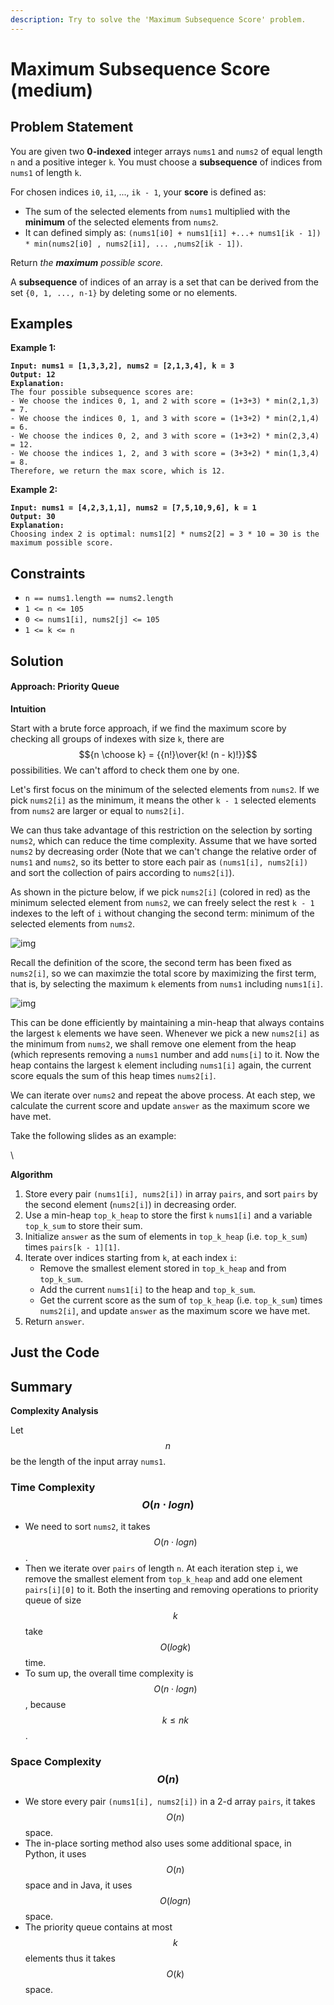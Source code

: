 ```yaml
---
description: Try to solve the 'Maximum Subsequence Score' problem.
---
```


# Maximum Subsequence Score (medium)

## Problem Statement

You are given two **0-indexed** integer arrays `nums1` and `nums2` of equal length `n` and a positive integer `k`. You must choose a **subsequence** of indices from `nums1` of length `k`.

For chosen indices `i0`, `i1`, ..., `ik - 1`, your **score** is defined as:

* The sum of the selected elements from `nums1` multiplied with the **minimum** of the selected elements from `nums2`.
* It can defined simply as: `(nums1[i0] + nums1[i1] +...+ nums1[ik - 1]) * min(nums2[i0] , nums2[i1], ... ,nums2[ik - 1])`.

Return _the **maximum** possible score._

A **subsequence** of indices of an array is a set that can be derived from the set `{0, 1, ..., n-1}` by deleting some or no elements.

## Examples

**Example 1:**

<pre><code><strong>Input: nums1 = [1,3,3,2], nums2 = [2,1,3,4], k = 3
</strong><strong>Output: 12
</strong><strong>Explanation: 
</strong>The four possible subsequence scores are:
- We choose the indices 0, 1, and 2 with score = (1+3+3) * min(2,1,3) = 7.
- We choose the indices 0, 1, and 3 with score = (1+3+2) * min(2,1,4) = 6. 
- We choose the indices 0, 2, and 3 with score = (1+3+2) * min(2,3,4) = 12. 
- We choose the indices 1, 2, and 3 with score = (3+3+2) * min(1,3,4) = 8.
Therefore, we return the max score, which is 12.
</code></pre>

**Example 2:**

<pre><code><strong>Input: nums1 = [4,2,3,1,1], nums2 = [7,5,10,9,6], k = 1
</strong><strong>Output: 30
</strong><strong>Explanation: 
</strong>Choosing index 2 is optimal: nums1[2] * nums2[2] = 3 * 10 = 30 is the maximum possible score.
</code></pre>

## **Constraints**

* `n == nums1.length == nums2.length`
* `1 <= n <= 105`
* `0 <= nums1[i], nums2[j] <= 105`
* `1 <= k <= n`

## Solution

#### Approach: Priority Queue <a href="#approach-priority-queue" id="approach-priority-queue"></a>

**Intuition**

Start with a brute force approach, if we find the maximum score by checking all groups of indexes with size `k`, there are $${n \choose k} = {{n!}\over{k! (n - k)!}}$$ possibilities. We can't afford to check them one by one.

Let's first focus on the minimum of the selected elements from `nums2`. If we pick `nums2[i]` as the minimum, it means the other `k - 1` selected elements from `nums2` are larger or equal to `nums2[i]`.

We can thus take advantage of this restriction on the selection by sorting `nums2`, which can reduce the time complexity. Assume that we have sorted `nums2` by decreasing order (Note that we can't change the relative order of `nums1` and `nums2`, so its better to store each pair as `(nums1[i], nums2[i])` and sort the collection of pairs according to `nums2[i]`).

As shown in the picture below, if we pick `nums2[i]` (colored in red) as the minimum selected element from `nums2`, we can freely select the rest `k - 1` indexes to the left of `i` without changing the second term: minimum of the selected elements from `nums2`.

![img](https://leetcode.com/problems/maximum-subsequence-score/Figures/2542/2.png)

Recall the definition of the score, the second term has been fixed as `nums2[i]`, so we can maximzie the total score by maximizing the first term, that is, by selecting the maximum `k` elements from `nums1` including `nums1[i]`.

![img](https://leetcode.com/problems/maximum-subsequence-score/Figures/2542/3.png)

This can be done efficiently by maintaining a min-heap that always contains the largest `k` elements we have seen. Whenever we pick a new `nums2[i]` as the minimum from `nums2`, we shall remove one element from the heap (which represents removing a `nums1` number and add `nums[i]` to it. Now the heap contains the largest `k` element including `nums1[i]` again, the current score equals the sum of this heap times `nums2[i]`.

We can iterate over `nums2` and repeat the above process. At each step, we calculate the current score and update `answer` as the maximum score we have met.

Take the following slides as an example:

\


**Algorithm**

1. Store every pair `(nums1[i], nums2[i])` in array `pairs`, and sort `pairs` by the second element (`nums2[i]`) in decreasing order.
2. Use a min-heap `top_k_heap` to store the first `k` `nums1[i]` and a variable `top_k_sum` to store their sum.
3. Initialize `answer` as the sum of elements in `top_k_heap` (i.e. `top_k_sum`) times `pairs[k - 1][1]`.
4. Iterate over indices starting from `k`, at each index `i`:
   * Remove the smallest element stored in `top_k_heap` and from `top_k_sum`.
   * Add the current `nums1[i]` to the heap and `top_k_sum`.
   * Get the current score as the sum of `top_k_heap` (i.e. `top_k_sum`) times `nums2[i]`, and update `answer` as the maximum score we have met.
5. Return `answer`.

## Just the Code

## Summary

**Complexity Analysis**

Let $$n$$ be the length of the input array `nums1`.

### Time Complexity $$O(n⋅log⁡n)$$

* We need to sort `nums2`, it takes $$O(n⋅log⁡n)$$.
* Then we iterate over `pairs` of length `n`. At each iteration step `i`, we remove the smallest element from `top_k_heap` and add one element `pairs[i][0]` to it. Both the inserting and removing operations to priority queue of size $$k$$ take $$O(log⁡k)$$ time.
* To sum up, the overall time complexity is $$O(n⋅log⁡n)$$, because $$k≤nk$$.

### Space Complexity $$O(n)$$

* We store every pair `(nums1[i], nums2[i])` in a 2-d array `pairs`, it takes $$O(n)$$ space.
* The in-place sorting method also uses some additional space, in Python, it uses $$O(n)$$ space and in Java, it uses $$O(log⁡n)$$ space.
* The priority queue contains at most $$k$$ elements thus it takes $$O(k)$$ space.
